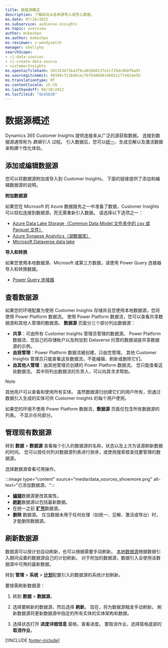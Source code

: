 ```yaml
---
title: 数据源概述
description: 了解如何从各种源导入或导入数据。
ms.date: 07/26/2022
ms.subservice: audience-insights
ms.topic: overview
author: mukeshpo
ms.author: mukeshpo
ms.reviewer: v-wendysmith
manager: shellyha
searchScope:
- ci-data-sources
- ci-create-data-source
- customerInsights
ms.openlocfilehash: 591353bf1ba2f9ca05ddd137e1cf29dc0b0fba97
ms.sourcegitcommit: 49394c7216db1ec7b754db6014b651177e82ae5b
ms.translationtype: HT
ms.contentlocale: zh-CN
ms.lasthandoff: 08/10/2022
ms.locfileid: "9245638"
---
```

# <a name="data-sources-overview"></a>数据源概述

Dynamics 365 Customer Insights 提供连接来从广泛的源获取数据。 连接到数据源通常称为 *数据引入* 过程。 引入数据后，您可以[统一](data-unification.md)、生成见解以及激活数据来构建个性化体验。

## <a name="add-or-edit-data-sources"></a>添加或编辑数据源

您可以将数据源附加或导入到 Customer Insights。 下面的链接提供了添加和编辑数据源的说明。

**附加数据源**

如果您在 Microsoft 的 Azure 数据服务之一中准备了数据，Customer Insights 可以轻松连接到数据源，而无需重新引入数据。 请选择以下选项之一：
- [Azure Data Lake Storage（Common Data Model 文件夹中的 csv 或 Parquet 文件）](connect-common-data-model.md)
- [Azure Synapse Analytics（湖数据库）](connect-synapse.md)
- [Microsoft Dataverse data lake](connect-dataverse-managed-lake.md)

**导入和转换**

如果您使用本地数据源、Microsoft 或第三方数据，请使用 Power Query 连接器导入和转换数据。
- [Power Query 连接器](connect-power-query.md)

## <a name="review-data-sources"></a>查看数据源

如果您的环境配置为使用 Customer Insights 存储并且您使用本地数据源，您将使用 Power Platform 数据流。 使用 Power Platform 数据流，您可以查看共享数据源和其他人管理的数据源。 **数据源** 页面分三个部分列出数据源：
- **共享**：可由所有 Customer Insights 管理员管理的数据源。 Power Platform 数据流、您自己的存储帐户以及附加到 Dataverse 托管的数据湖是共享数据源的示例。
- **由我管理**：Power Platform 数据流被创建，只由您管理。 其他 Customer Insights 管理员只能查看这些数据流，不能编辑、刷新或删除它们。
- **由其他人管理**：由其他管理员创建的 Power Platform 数据流。 您只能查看这些数据流。 其中将列出数据流的负责人，可以向其寻求帮助。
> [!NOTE]
> 其他用户可以查看和使用所有实体。 虽然数据源归创建它们的用户所有，但通过数据引入生成的实体可供 Customer Insights 的每个用户使用。

如果您的环境不使用 Power Platform 数据流，**数据源** 页面仅包含所有数据源的列表。 不显示任何部分。

## <a name="manage-existing-data-sources"></a>管理现有数据源

转到 **数据** > **数据源** 查看每个引入的数据源的名称、状态以及上次为该源刷新数据的时间。 您可以按任何列对数据源列表进行排序，或使用搜索框查找要管理的数据源。

选择数据源查看可用操作。

:::image type="content" source="media/data_sources_showmore.png" alt-text="已添加数据源。":::

- [**编辑**](#add-or-edit-data-sources)数据源更改其属性。
- [**刷新**](#refresh-data-sources)数据源以包括最新数据。
- 在统一之前 [**扩充**](data-sources-enrichment.md)数据源。
- **删除** 数据源。 仅当数据未用于任何处理（如统一、见解、激活或导出）时，才能删除数据源。

## <a name="refresh-data-sources"></a>刷新数据源

数据源可以按计划自动刷新，也可以根据需要手动刷新。 [本地数据源](connect-power-query.md#add-data-from-on-premises-data-sources)根据数据引入期间设置的数据源自己的计划刷新。 对于附加的数据源，数据引入会使用该数据源中可用的最新数据。

转到 **管理** > **系统** > [**计划**](schedule-refresh.md)配置引入的数据源的系统计划刷新。

要按需刷新数据源：

1. 转到 **数据** > **数据源**。

1. 选择要刷新的数据源，然后选择 **刷新**。 现在，将为数据源触发手动刷新。 刷新数据源将更新数据源中指定的所有实体的实体架构和数据。

1. 选择状态打开 **进度详细信息** 窗格，查看进度。 要取消作业，选择窗格底部的 **取消作业**。

[!INCLUDE [footer-include](includes/footer-banner.md)]
